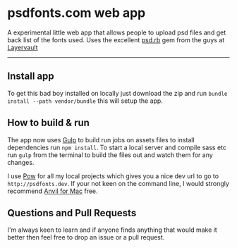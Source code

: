 # psdfonts.com web app
A experimental little web app that allows people to upload psd files and get back  list of the fonts used. Uses the excellent [psd.rb](http://cosmos.layervault.com/psdrb.html) gem from the guys at [Layervault](https://layervault.com/)
***

## Install app
To get this bad boy installed on locally just download the zip and run `bundle install --path vendor/bundle` this will setup the app.

## How to build & run
The app now uses [Gulp](http://gulpjs.com/) to build run jobs on assets files to install dependencies run `npm install`.
To start a local server and compile sass etc run `gulp` from the terminal to build the files out and watch them for any changes.

I use [Pow](http://pow.cx/) for all my local projects which gives you a nice dev url to go to `http://psdfonts.dev`. If your not keen on the command line, I would strongly recommend [Anvil for Mac](http://anvilformac.com/) free.

## Questions and Pull Requests
I'm always keen to learn and if anyone finds anything that would make it better then feel free to drop an issue or a pull request.


